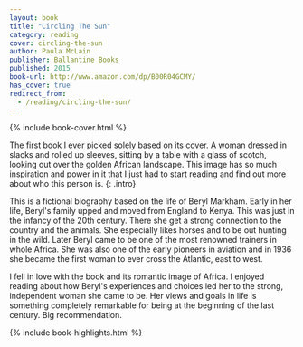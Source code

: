 ```yaml
---
layout: book
title: "Circling The Sun"
category: reading
cover: circling-the-sun
author: Paula McLain
publisher: Ballantine Books
published: 2015
book-url: http://www.amazon.com/dp/B00R04GCMY/
has_cover: true
redirect_from:
  - /reading/circling-the-sun/
---
```

{% include book-cover.html %}

The first book I ever picked solely based on its cover. A woman dressed in slacks and  rolled up sleeves, sitting by a table with a glass of scotch, looking out over the golden African landscape. This image has so much inspiration and power in it that I just had to start reading and find out more about who this person is.
{: .intro}

This is a fictional biography based on the life of Beryl Markham. Early in her life, Beryl's family upped and moved from England to Kenya. This was just in the infancy of the 20th century. There she get a strong connection to the country and the animals. She especially likes horses and to be out hunting in the wild. Later Beryl came to be one of the most renowned trainers in whole Africa. She was also one of the early pioneers in aviation and in 1936 she became the first woman to ever cross the Atlantic, east to west.

I fell in love with the book and its romantic image of Africa. I enjoyed reading about how Beryl's experiences and choices led her to the strong, independent woman she came to be. Her views and goals in life is something completely remarkable for being at the beginning of the last century. Big recommendation.

{% include book-highlights.html %}
